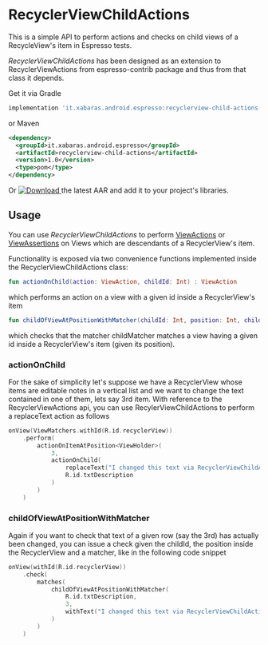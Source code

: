 # RecyclerViewChildActions

This is a simple API to perform actions and checks on child views of a RecycleView's item in Espresso tests.

*RecyclerViewChildActions* has been designed as an extension to RecyclerViewActions from espresso-contrib package and thus from that class it depends.

Get it via Gradle
```groovy
implementation 'it.xabaras.android.espresso:recyclerview-child-actions:1.0'
```
or Maven
```xml
<dependency>
  <groupId>it.xabaras.android.espresso</groupId>
  <artifactId>recyclerview-child-actions</artifactId>
  <version>1.0</version>
  <type>pom</type>
</dependency>
```

Or [ ![Download](https://api.bintray.com/packages/xabaras/maven/recyclerview-child-actions/images/download.svg?version=1.0) ](https://bintray.com/xabaras/maven/recyclerview-child-actions/1.0/link) the latest AAR and add it to your project's libraries.

## Usage ##

You can use *RecyclerViewChildActions* to perform [ViewActions](https://developer.android.com/reference/android/support/test/espresso/action/ViewActions) or [ViewAssertions](https://developer.android.com/training/testing/espresso/basics) on Views which are descendants of a RecyclerView's item.

Functionality is exposed via two convenience functions implemented inside the RecyclerViewChildActions class:

```kotlin
fun actionOnChild(action: ViewAction, childId: Int) : ViewAction
```
which performs an action on a view with a given id inside a RecyclerView's item

```kotlin
fun childOfViewAtPositionWithMatcher(childId: Int, position: Int, childMatcher: Matcher<View>) : Matcher<View>
```

which checks that the matcher childMatcher matches a view having a given id inside a RecyclerView's item (given its position).

### actionOnChild
For the sake of simplicity let's suppose we have a RecyclerView whose items are editable notes in a vertical list and we want to change the text contained in one of them, lets say 3rd item.
With reference to the RecyclerViewActions api, you can use RecylerViewChildActions to perform a replaceText action as follows

```kotlin
onView(ViewMatchers.withId(R.id.recyclerView))
    .perform(
        actionOnItemAtPosition<ViewHolder>(
            3,
            actionOnChild(
                replaceText("I changed this text via RecyclerViewChildActions"),
                R.id.txtDescription
            )
        )
    )
```
### childOfViewAtPositionWithMatcher
Again if you want to check that text of a given row (say the 3rd) has actually been changed, you can issue a check given the childId, the position inside the RecyclerView and a matcher, like in the following code snippet

```kotlin
onView(withId(R.id.recyclerView))
    .check(
        matches(
            childOfViewAtPositionWithMatcher(
                R.id.txtDescription,
                3,
                withText("I changed this text via RecyclerViewChildActions")
            )
        )
    )
```

